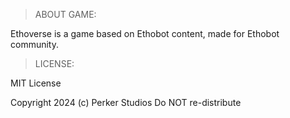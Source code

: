 > ABOUT GAME:

Ethoverse is a game based on Ethobot content, made for Ethobot community.

> LICENSE:

MIT License

Copyright 2024 (c) Perker Studios
Do NOT re-distribute
